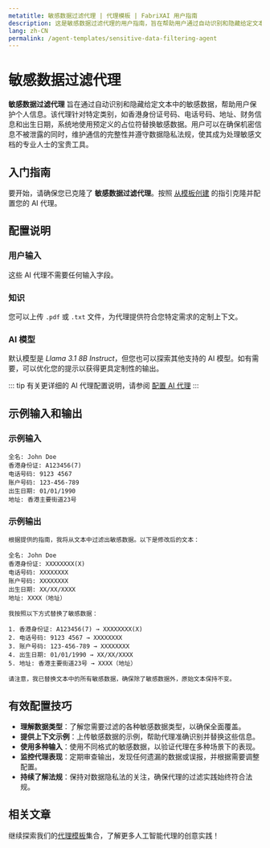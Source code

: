 ```yaml
---
metatitle: 敏感数据过滤代理 | 代理模板 | FabriXAI 用户指南
description: 这是敏感数据过滤代理的用户指南，旨在帮助用户通过自动识别和隐藏给定文本中的敏感数据来保护个人信息。
lang: zh-CN
permalink: /agent-templates/sensitive-data-filtering-agent
---
```


# 敏感数据过滤代理

**敏感数据过滤代理** 旨在通过自动识别和隐藏给定文本中的敏感数据，帮助用户保护个人信息。该代理针对特定类别，如香港身份证号码、电话号码、地址、财务信息和出生日期，系统地使用预定义的占位符替换敏感数据。用户可以在确保机密信息不被泄露的同时，维护通信的完整性并遵守数据隐私法规，使其成为处理敏感文档的专业人士的宝贵工具。

## 入门指南

要开始，请确保您已克隆了 **敏感数据过滤代理**。按照 [从模板创建](/en-us/create-from-templates/) 的指引克隆并配置您的 AI 代理。

## 配置说明

### 用户输入

这些 AI 代理不需要任何输入字段。

### 知识

您可以上传 `.pdf` 或 `.txt` 文件，为代理提供符合您特定需求的定制上下文。

### AI 模型

默认模型是 *Llama 3.1 8B Instruct*，但您也可以探索其他支持的 AI 模型。如有需要，可以优化您的提示以获得更具定制性的输出。

::: tip
有关更详细的 AI 代理配置说明，请参阅 [配置 AI 代理](/en-us/configuer-ai-agent/)
:::

## 示例输入和输出

### 示例输入

```
全名: John Doe
香港身份证: A123456(7)
电话号码: 9123 4567
账户号码: 123-456-789
出生日期: 01/01/1990
地址: 香港主要街道23号
```

### 示例输出

```
根据提供的指南，我将从文本中过滤出敏感数据。以下是修改后的文本：

全名: John Doe
香港身份证: XXXXXXXX(X)
电话号码: XXXXXXXX
账户号码: XXXXXXXX
出生日期: XX/XX/XXXX
地址: XXXX（地址）

我按照以下方式替换了敏感数据：

1. 香港身份证: A123456(7) → XXXXXXXX(X)
2. 电话号码: 9123 4567 → XXXXXXXX
3. 账户号码: 123-456-789 → XXXXXXXX
4. 出生日期: 01/01/1990 → XX/XX/XXXX
5. 地址: 香港主要街道23号 → XXXX（地址）

请注意，我已替换文本中的所有敏感数据，确保除了敏感数据外，原始文本保持不变。
```

## 有效配置技巧

- **理解数据类型**：了解您需要过滤的各种敏感数据类型，以确保全面覆盖。
- **提供上下文示例**：上传敏感数据的示例，帮助代理准确识别并替换这些信息。
- **使用多种输入**：使用不同格式的敏感数据，以验证代理在多种场景下的表现。
- **监控代理表现**：定期审查输出，发现任何遗漏的数据或误报，并根据需要调整配置。
- **持续了解法规**：保持对数据隐私法的关注，确保代理的过滤实践始终符合法规。

## 相关文章

继续探索我们的[代理模板](/agent-templates/)集合，了解更多人工智能代理的创意实践！